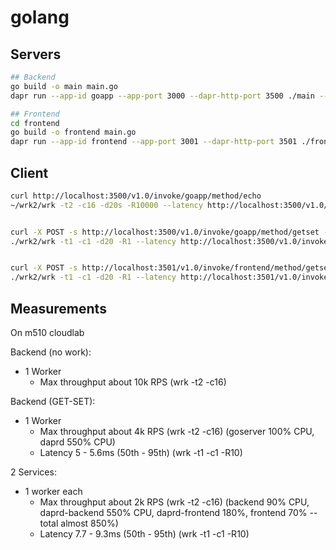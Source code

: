 # golang

## Servers

```bash
## Backend
go build -o main main.go
dapr run --app-id goapp --app-port 3000 --dapr-http-port 3500 ./main --config ./components/config.yaml --components-path ./components/

## Frontend
cd frontend
go build -o frontend main.go
dapr run --app-id frontend --app-port 3001 --dapr-http-port 3501 ./frontend --config ./../components/config.yaml --components-path ./../components/
```

## Client
    
```bash
curl http://localhost:3500/v1.0/invoke/goapp/method/echo
~/wrk2/wrk -t2 -c16 -d20s -R10000 --latency http://localhost:3500/v1.0/invoke/goapp/method/echo


curl -X POST -s http://localhost:3500/v1.0/invoke/goapp/method/getset -H Content-Type:application/json --data @reservation.json
./wrk2/wrk -t1 -c1 -d20 -R1 --latency http://localhost:3500/v1.0/invoke/goapp/method/getset -s getset-workload.lua


curl -X POST -s http://localhost:3501/v1.0/invoke/frontend/method/getset -H Content-Type:application/json --data @reservation.json
./wrk2/wrk -t1 -c1 -d20 -R1 --latency http://localhost:3501/v1.0/invoke/frontend/method/getset -s getset-workload.lua
```

## Measurements

On m510 cloudlab

Backend (no work):
- 1 Worker
    - Max throughput about 10k RPS (wrk -t2 -c16) 

Backend (GET-SET):
- 1 Worker 
    - Max throughput about 4k RPS (wrk -t2 -c16) (goserver 100% CPU, daprd 550% CPU)
    - Latency 5 - 5.6ms (50th - 95th) (wrk -t1 -c1 -R10)

2 Services:
- 1 worker each
    - Max throughput about 2k RPS (wrk -t2 -c16) (backend 90% CPU, daprd-backend 550% CPU, daprd-frontend 180%, frontend 70% -- total almost 850%)
    - Latency 7.7 - 9.3ms (50th - 95th) (wrk -t1 -c1 -R10)
